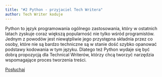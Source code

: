 ```yaml
---
title: "#2 Python - przyjaciel Tech Writera"
author: Tech Writer koduje
---
```


Python to język programowania ogólnego zastosowania, który w ostatnich latach zyskuje coraz większą popularność nie tylko wśród programistów. Jednym z powodów jest niewątpliwie jego przystępna składnia przez co osoby, które nie są bardzo techniczne są w stanie dość szybko opanować podstawy kodowania w tym języku. Dlatego też Python wydaje się być dobrą propozycją dla Technical Writerów, którzy chcą tworzyć narzędzia wspomagające proces tworzenia treści.

<a class="listenButton" href="https://anchor.fm/docdeveloper/episodes/2-Python---przyjaciel-Tech-Writera-e41e6l" target="_blank" rel="noopener noreferrer">Posłuchaj</a>
